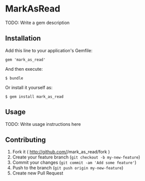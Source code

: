 # MarkAsRead

TODO: Write a gem description

## Installation

Add this line to your application's Gemfile:

    gem 'mark_as_read'

And then execute:

    $ bundle

Or install it yourself as:

    $ gem install mark_as_read

## Usage

TODO: Write usage instructions here

## Contributing

1. Fork it ( http://github.com/<my-github-username>/mark_as_read/fork )
2. Create your feature branch (`git checkout -b my-new-feature`)
3. Commit your changes (`git commit -am 'Add some feature'`)
4. Push to the branch (`git push origin my-new-feature`)
5. Create new Pull Request
